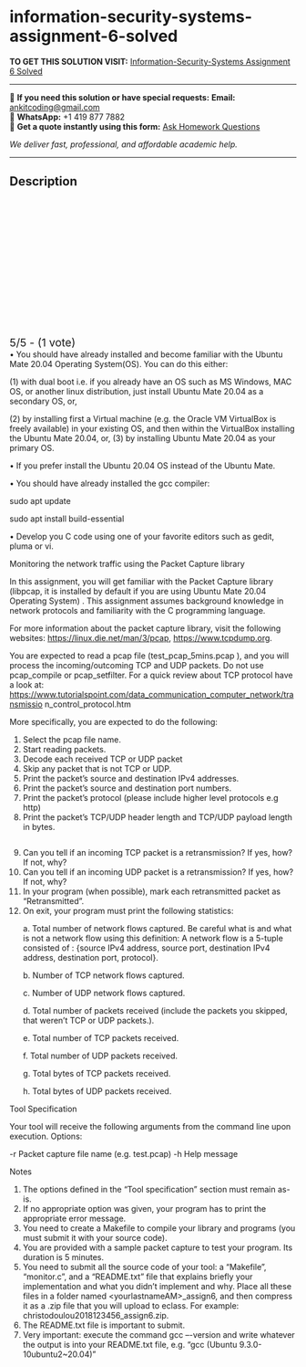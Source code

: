 # information-security-systems-assignment-6-solved
**TO GET THIS SOLUTION VISIT:** [Information-Security-Systems Assignment 6 Solved](https://www.ankitcodinghub.com/product/information-security-systems-assignment-6-solved/)


---

📩 **If you need this solution or have special requests:** **Email:** ankitcoding@gmail.com  
📱 **WhatsApp:** +1 419 877 7882  
📄 **Get a quote instantly using this form:** [Ask Homework Questions](https://www.ankitcodinghub.com/services/ask-homework-questions/)

*We deliver fast, professional, and affordable academic help.*

---

<h2>Description</h2>



<div class="kk-star-ratings kksr-auto kksr-align-center kksr-valign-top" data-payload="{&quot;align&quot;:&quot;center&quot;,&quot;id&quot;:&quot;98700&quot;,&quot;slug&quot;:&quot;default&quot;,&quot;valign&quot;:&quot;top&quot;,&quot;ignore&quot;:&quot;&quot;,&quot;reference&quot;:&quot;auto&quot;,&quot;class&quot;:&quot;&quot;,&quot;count&quot;:&quot;1&quot;,&quot;legendonly&quot;:&quot;&quot;,&quot;readonly&quot;:&quot;&quot;,&quot;score&quot;:&quot;5&quot;,&quot;starsonly&quot;:&quot;&quot;,&quot;best&quot;:&quot;5&quot;,&quot;gap&quot;:&quot;4&quot;,&quot;greet&quot;:&quot;Rate this product&quot;,&quot;legend&quot;:&quot;5\/5 - (1 vote)&quot;,&quot;size&quot;:&quot;24&quot;,&quot;title&quot;:&quot;Information-Security-Systems Assignment 6 Solved&quot;,&quot;width&quot;:&quot;138&quot;,&quot;_legend&quot;:&quot;{score}\/{best} - ({count} {votes})&quot;,&quot;font_factor&quot;:&quot;1.25&quot;}">

<div class="kksr-stars">

<div class="kksr-stars-inactive">
            <div class="kksr-star" data-star="1" style="padding-right: 4px">


<div class="kksr-icon" style="width: 24px; height: 24px;"></div>
        </div>
            <div class="kksr-star" data-star="2" style="padding-right: 4px">


<div class="kksr-icon" style="width: 24px; height: 24px;"></div>
        </div>
            <div class="kksr-star" data-star="3" style="padding-right: 4px">


<div class="kksr-icon" style="width: 24px; height: 24px;"></div>
        </div>
            <div class="kksr-star" data-star="4" style="padding-right: 4px">


<div class="kksr-icon" style="width: 24px; height: 24px;"></div>
        </div>
            <div class="kksr-star" data-star="5" style="padding-right: 4px">


<div class="kksr-icon" style="width: 24px; height: 24px;"></div>
        </div>
    </div>

<div class="kksr-stars-active" style="width: 138px;">
            <div class="kksr-star" style="padding-right: 4px">


<div class="kksr-icon" style="width: 24px; height: 24px;"></div>
        </div>
            <div class="kksr-star" style="padding-right: 4px">


<div class="kksr-icon" style="width: 24px; height: 24px;"></div>
        </div>
            <div class="kksr-star" style="padding-right: 4px">


<div class="kksr-icon" style="width: 24px; height: 24px;"></div>
        </div>
            <div class="kksr-star" style="padding-right: 4px">


<div class="kksr-icon" style="width: 24px; height: 24px;"></div>
        </div>
            <div class="kksr-star" style="padding-right: 4px">


<div class="kksr-icon" style="width: 24px; height: 24px;"></div>
        </div>
    </div>
</div>


<div class="kksr-legend" style="font-size: 19.2px;">
            5/5 - (1 vote)    </div>
    </div>
<div class="page" title="Page 1">
<div class="layoutArea">
<div class="column">
• You should have already installed and become familiar with the Ubuntu Mate 20.04 Operating System(OS). You can do this either:

(1) with dual boot i.e. if you already have an OS such as MS Windows, MAC OS, or another linux distribution, just install Ubuntu Mate 20.04 as a secondary OS, or,

(2) by installing first a Virtual machine (e.g. the Oracle VM VirtualBox is freely available) in your existing OS, and then within the VirtualBox installing the Ubuntu Mate 20.04, or, (3) by installing Ubuntu Mate 20.04 as your primary OS.

• If you prefer install the Ubuntu 20.04 OS instead of the Ubuntu Mate.

• You should have already installed the gcc compiler:

sudo apt update

sudo apt install build-essential

• Develop you C code using one of your favorite editors such as gedit, pluma or vi.

Monitoring the network traffic using the Packet Capture library

In this assignment, you will get familiar with the Packet Capture library (libpcap, it is installed by default if you are using Ubuntu Mate 20.04 Operating System) . This assignment assumes background knowledge in network protocols and familiarity with the C programming language.

For more information about the packet capture library, visit the following websites: https://linux.die.net/man/3/pcap, https://www.tcpdump.org.

You are expected to read a pcap file (test_pcap_5mins.pcap ), and you will process the incoming/outcoming TCP and UDP packets. Do not use pcap_compile or pcap_setfilter. For a quick review about TCP protocol have a look at: https://www.tutorialspoint.com/data_communication_computer_network/transmissio n_control_protocol.htm

More specifically, you are expected to do the following:

<ol>
<li>Select the pcap file name.</li>
<li>Start reading packets.</li>
<li>Decode each received TCP or UDP packet</li>
<li>Skip any packet that is not TCP or UDP.</li>
<li>Print the packet’s source and destination IPv4 addresses.</li>
<li>Print the packet’s source and destination port numbers.</li>
<li>Print the packet’s protocol (please include higher level protocols e.g http)</li>
<li>Print the packet’s TCP/UDP header length and TCP/UDP payload length in bytes.</li>
</ol>
</div>
</div>
</div>
<div class="page" title="Page 2">
<div class="layoutArea">
<div class="column">
<ol start="9">
<li>Can you tell if an incoming TCP packet is a retransmission? If yes, how? If not, why?</li>
<li>Can you tell if an incoming UDP packet is a retransmission? If yes, how? If not, why?</li>
<li>In your program (when possible), mark each retransmitted packet as “Retransmitted”.</li>
<li>On exit, your program must print the following statistics:

a. Total number of network flows captured. Be careful what is and what is not a network flow using this definition: A network flow is a 5-tuple consisted of : {source IPv4 address, source port, destination IPv4 address, destination port, protocol}.

b. Number of TCP network flows captured.

c. Number of UDP network flows captured.

d. Total number of packets received (include the packets you skipped, that weren’t TCP or UDP packets.).

e. Total number of TCP packets received.

f. Total number of UDP packets received.

g. Total bytes of TCP packets received.

h. Total bytes of UDP packets received.</li>
</ol>
Tool Specification

Your tool will receive the following arguments from the command line upon execution. Options:

-r Packet capture file name (e.g. test.pcap) -h Help message

Notes

<ol>
<li>The options defined in the “Tool specification” section must remain as-is.</li>
<li>If no appropriate option was given, your program has to print the appropriate error
message.
</li>
<li>You need to create a Makefile to compile your library and programs (you must
submit it with your source code).
</li>
<li>You are provided with a sample packet capture to test your program. Its duration is 5
minutes.
</li>
<li>You need to submit all the source code of your tool: a “Makefile”, “monitor.c”, and a
“README.txt” file that explains briefly your implementation and what you didn’t implement and why. Place all these files in a folder named &lt;yourlastnameAM&gt;_assign6, and then compress it as a .zip file that you will upload to eclass. For example: christodoulou2018123456_assign6.zip.
</li>
<li>The README.txt file is important to submit.</li>
<li>Very important: execute the command gcc –-version and write whatever the output
is into your README.txt file, e.g. “gcc (Ubuntu 9.3.0-10ubuntu2~20.04)”
</li>
</ol>
</div>
</div>
</div>
